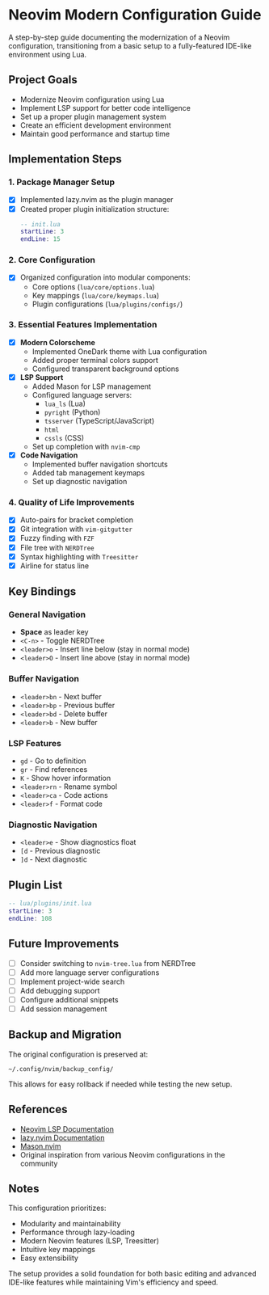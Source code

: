 
# Neovim Modern Configuration Guide
A step-by-step guide documenting the modernization of a Neovim configuration, transitioning from a basic setup to a fully-featured IDE-like environment using Lua.

## Project Goals
- Modernize Neovim configuration using Lua
- Implement LSP support for better code intelligence
- Set up a proper plugin management system
- Create an efficient development environment
- Maintain good performance and startup time

## Implementation Steps
### 1. Package Manager Setup
- [x] Implemented lazy.nvim as the plugin manager
- [x] Created proper plugin initialization structure:
  ```lua
  -- init.lua
  startLine: 3
  endLine: 15
  ```

### 2. Core Configuration
- [x] Organized configuration into modular components:
  - Core options (`lua/core/options.lua`)
  - Key mappings (`lua/core/keymaps.lua`)
  - Plugin configurations (`lua/plugins/configs/`)

### 3. Essential Features Implementation
- [x] **Modern Colorscheme**
  - Implemented OneDark theme with Lua configuration
  - Added proper terminal colors support
  - Configured transparent background options
- [x] **LSP Support**
  - Added Mason for LSP management
  - Configured language servers:
    - `lua_ls` (Lua)
    - `pyright` (Python)
    - `tsserver` (TypeScript/JavaScript)
    - `html`
    - `cssls` (CSS)
  - Set up completion with `nvim-cmp`
- [x] **Code Navigation**
  - Implemented buffer navigation shortcuts
  - Added tab management keymaps
  - Set up diagnostic navigation

### 4. Quality of Life Improvements
- [x] Auto-pairs for bracket completion
- [x] Git integration with `vim-gitgutter`
- [x] Fuzzy finding with `FZF`
- [x] File tree with `NERDTree`
- [x] Syntax highlighting with `Treesitter`
- [x] Airline for status line

## Key Bindings
### General Navigation
- **Space** as leader key
- `<C-n>` - Toggle NERDTree
- `<leader>o` - Insert line below (stay in normal mode)
- `<leader>O` - Insert line above (stay in normal mode)

### Buffer Navigation
- `<leader>bn` - Next buffer
- `<leader>bp` - Previous buffer
- `<leader>bd` - Delete buffer
- `<leader>b` - New buffer

### LSP Features
- `gd` - Go to definition
- `gr` - Find references
- `K` - Show hover information
- `<leader>rn` - Rename symbol
- `<leader>ca` - Code actions
- `<leader>f` - Format code

### Diagnostic Navigation
- `<leader>e` - Show diagnostics float
- `[d` - Previous diagnostic
- `]d` - Next diagnostic

## Plugin List
```lua
-- lua/plugins/init.lua
startLine: 3
endLine: 108
```

## Future Improvements
- [ ] Consider switching to `nvim-tree.lua` from NERDTree
- [ ] Add more language server configurations
- [ ] Implement project-wide search
- [ ] Add debugging support
- [ ] Configure additional snippets
- [ ] Add session management

## Backup and Migration
The original configuration is preserved at:
```
~/.config/nvim/backup_config/
```
This allows for easy rollback if needed while testing the new setup.

## References
- [Neovim LSP Documentation](https://neovim.io/doc/user/lsp.html)
- [lazy.nvim Documentation](https://github.com/folke/lazy.nvim)
- [Mason.nvim](https://github.com/williamboman/mason.nvim)
- Original inspiration from various Neovim configurations in the community

## Notes
This configuration prioritizes:
- Modularity and maintainability
- Performance through lazy-loading
- Modern Neovim features (LSP, Treesitter)
- Intuitive key mappings
- Easy extensibility

The setup provides a solid foundation for both basic editing and advanced IDE-like features while maintaining Vim's efficiency and speed.